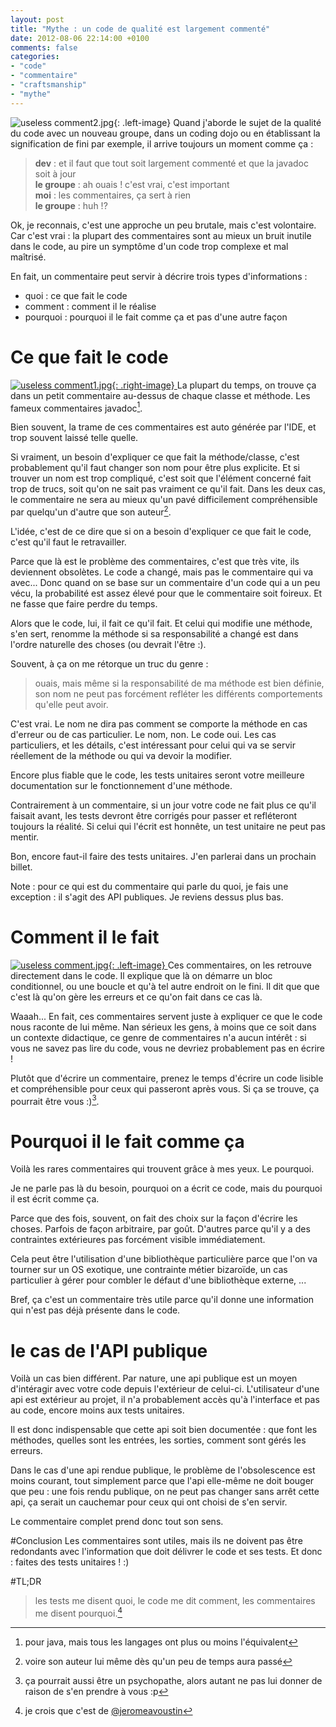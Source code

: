 ```yaml
---
layout: post
title: "Mythe : un code de qualité est largement commenté"
date: 2012-08-06 22:14:00 +0100
comments: false
categories: 
- "code"
- "commentaire"
- "craftsmanship"
- "mythe"
---
```

![useless comment2.jpg](https://blog-img.crafting-labs.fr/illustration/useless_comment2.jpg){: .left-image}
Quand j'aborde le sujet de la qualité du code avec un nouveau groupe, dans un coding dojo ou en établissant la signification de fini par exemple, il arrive toujours un moment comme ça :

> __dev__ : et il faut que tout soit largement commenté et que la javadoc soit à jour<br>
> __le groupe__ : ah ouais ! c'est vrai, c'est important<br>
> __moi__ : les commentaires, ça sert à rien<br>
> __le groupe__ : huh !?



Ok, je reconnais, c'est une approche un peu brutale, mais c'est volontaire. 
Car c'est vrai : la plupart des commentaires sont au mieux un bruit inutile dans le code, au pire un symptôme d'un code trop complexe et mal maîtrisé.

En fait, un commentaire peut servir à décrire trois types d'informations :

* quoi : ce que fait le code
* comment : comment il le réalise
* pourquoi : pourquoi il le fait comme ça et pas d'une autre façon

# Ce que fait le code
[![useless comment1.jpg](https://blog-img.crafting-labs.fr/illustration/.useless_comment1_s.jpg){: .right-image}
](https://blog-img.crafting-labs.fr/illustration/useless_comment1.jpg)La plupart du temps, on trouve ça dans un petit commentaire au-dessus de chaque classe et méthode. Les fameux commentaires javadoc[^1].

Bien souvent, la trame de ces commentaires est auto générée par l'IDE, et trop souvent laissé telle quelle.

Si vraiment, un besoin d'expliquer ce que fait la méthode/classe, c'est probablement qu'il faut changer son nom pour être plus explicite.
Et si trouver un nom est trop compliqué, c'est soit que l'élément concerné fait trop de trucs, soit qu'on ne sait pas vraiment ce qu'il fait.
Dans les deux cas, le commentaire ne sera au mieux qu'un pavé difficilement compréhensible par quelqu'un d'autre que son auteur[^2].

L'idée, c'est de ce dire que si on a besoin d'expliquer ce que fait le code, c'est qu'il faut le retravailler.

Parce que là est le problème des commentaires, c'est que très vite, ils deviennent obsolètes. Le code a changé, mais pas le commentaire qui va avec...
Donc quand on se base sur un commentaire d'un code qui a un peu vécu, la probabilité est assez élevé pour que le commentaire soit foireux. Et ne fasse que faire perdre du temps.

Alors que le code, lui, il fait ce qu'il fait. Et celui qui modifie une méthode, s'en sert, renomme la méthode si sa responsabilité a changé est dans l'ordre naturelle des choses (ou devrait l'être :).


Souvent, à ça on me rétorque un truc du genre :

> ouais, mais même si la responsabilité de ma méthode est bien définie, son nom ne peut pas forcément refléter les différents comportements qu'elle peut avoir.

C'est vrai. Le nom ne dira pas comment se comporte la méthode en cas d'erreur ou de cas particulier.
Le nom, non. Le code oui. Les cas particuliers, et les détails, c'est intéressant pour celui qui va se servir réellement de la méthode ou qui va devoir la modifier.

Encore plus fiable que le code, les tests unitaires seront votre meilleure documentation sur le fonctionnement d'une méthode. 

Contrairement à un commentaire, si un jour votre code ne fait plus ce qu'il faisait avant, les tests devront être corrigés pour passer et refléteront toujours la réalité. Si celui qui l'écrit est honnête, un test unitaire ne peut pas mentir.

Bon, encore faut-il faire des tests unitaires. J'en parlerai dans un prochain billet.

Note : pour ce qui est du commentaire qui parle du quoi, je fais une exception : il s'agit des API publiques. Je reviens dessus plus bas.

# Comment il le fait
[![useless comment.jpg](https://blog-img.crafting-labs.fr/illustration/.useless_comment_s.jpg){: .left-image}
](https://blog-img.crafting-labs.fr/illustration/useless_comment.jpg)Ces commentaires, on les retrouve directement dans le code. Il explique que là on démarre un bloc conditionnel, ou une boucle et qu'à tel autre endroit on le fini. Il dit que que c'est là qu'on gère les erreurs et ce qu'on fait dans ce cas là.

Waaah... En fait, ces commentaires servent juste à expliquer ce que le code nous raconte de lui même. 
Nan sérieux les gens, à moins que ce soit dans un contexte didactique, ce genre de commentaires n'a aucun intérêt : si vous ne savez pas lire du code, vous ne devriez probablement pas en écrire !

Plutôt que d'écrire un commentaire, prenez le temps d'écrire un code lisible et compréhensible pour ceux qui passeront après vous. Si ça se trouve, ça pourrait être vous :)[^3].

# Pourquoi il le fait comme ça

Voilà les rares commentaires qui trouvent grâce à mes yeux. Le pourquoi.

Je ne parle pas là du besoin, pourquoi on a écrit ce code, mais du pourquoi il est écrit comme ça.

Parce que des fois, souvent, on fait des choix sur la façon d'écrire les choses. Parfois de façon arbitraire, par goût. D'autres parce qu'il y a des contraintes extérieures pas forcément visible immédiatement.

Cela peut être l'utilisation d'une bibliothèque particulière parce que l'on va tourner sur un OS exotique, une contrainte métier bizaroïde, un cas particulier à gérer pour combler le défaut d'une bibliothèque externe, ...

Bref, ça c'est un commentaire très utile parce qu'il donne une information qui n'est pas déjà présente dans le code.

# le cas de l'API publique
Voilà un cas bien différent. Par nature, une api publique est un moyen d'intéragir avec votre code depuis l'extérieur de celui-ci.
L'utilisateur d'une api est extérieur au projet, il n'a probablement accès qu'à l'interface et pas au code, encore moins aux tests unitaires.

Il est donc indispensable que cette api soit bien documentée : que font les méthodes, quelles sont les entrées, les sorties, comment sont gérés les erreurs.

Dans le cas d'une api rendue publique, le problème de l'obsolescence est moins courant, tout simplement parce que l'api elle-même ne doit bouger que peu : une fois rendu publique, on ne peut pas changer sans arrêt cette api, ça serait un cauchemar pour ceux qui ont choisi de s'en servir.

Le commentaire complet prend donc tout son sens.

#Conclusion
Les commentaires sont utiles, mais ils ne doivent pas être redondants avec l'information que doit délivrer le code et ses tests.
Et donc : faites des tests unitaires ! :)

#TL;DR

> les tests me disent quoi, le code me dit comment, les commentaires me disent pourquoi.[^4]


[^1]: pour java, mais tous les langages ont plus ou moins l'équivalent
[^2]: voire son auteur lui même dès qu'un peu de temps aura passé
[^3]: ça pourrait aussi être un psychopathe, alors autant ne pas lui donner de raison de s'en prendre à vous :p
[^4]: je crois que c'est de [@jeromeavoustin](https://twitter.com/JeromeAvoustin)
